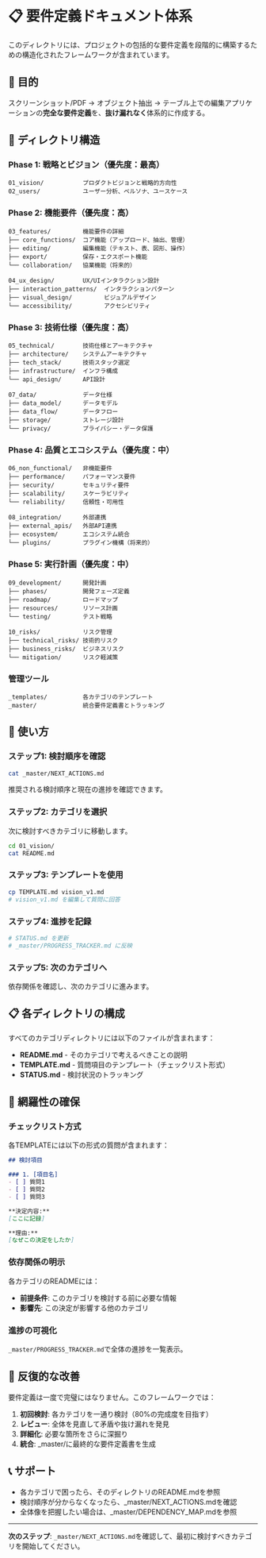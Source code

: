 # 📋 要件定義ドキュメント体系

このディレクトリには、プロジェクトの包括的な要件定義を段階的に構築するための構造化されたフレームワークが含まれています。

## 🎯 目的

スクリーンショット/PDF → オブジェクト抽出 → テーブル上での編集アプリケーションの**完全な要件定義**を、**抜け漏れなく**体系的に作成する。

## 📂 ディレクトリ構造

### Phase 1: 戦略とビジョン（優先度：最高）
```
01_vision/           プロダクトビジョンと戦略的方向性
02_users/            ユーザー分析、ペルソナ、ユースケース
```

### Phase 2: 機能要件（優先度：高）
```
03_features/         機能要件の詳細
├── core_functions/  コア機能（アップロード、抽出、管理）
├── editing/         編集機能（テキスト、表、図形、操作）
├── export/          保存・エクスポート機能
└── collaboration/   協業機能（将来的）

04_ux_design/        UX/UIインタラクション設計
├── interaction_patterns/  インタラクションパターン
├── visual_design/         ビジュアルデザイン
└── accessibility/         アクセシビリティ
```

### Phase 3: 技術仕様（優先度：高）
```
05_technical/        技術仕様とアーキテクチャ
├── architecture/    システムアーキテクチャ
├── tech_stack/      技術スタック選定
├── infrastructure/  インフラ構成
└── api_design/      API設計

07_data/             データ仕様
├── data_model/      データモデル
├── data_flow/       データフロー
├── storage/         ストレージ設計
└── privacy/         プライバシー・データ保護
```

### Phase 4: 品質とエコシステム（優先度：中）
```
06_non_functional/   非機能要件
├── performance/     パフォーマンス要件
├── security/        セキュリティ要件
├── scalability/     スケーラビリティ
└── reliability/     信頼性・可用性

08_integration/      外部連携
├── external_apis/   外部API連携
├── ecosystem/       エコシステム統合
└── plugins/         プラグイン機構（将来的）
```

### Phase 5: 実行計画（優先度：中）
```
09_development/      開発計画
├── phases/          開発フェーズ定義
├── roadmap/         ロードマップ
├── resources/       リソース計画
└── testing/         テスト戦略

10_risks/            リスク管理
├── technical_risks/ 技術的リスク
├── business_risks/  ビジネスリスク
└── mitigation/      リスク軽減策
```

### 管理ツール
```
_templates/          各カテゴリのテンプレート
_master/             統合要件定義書とトラッキング
```

## 🚀 使い方

### ステップ1: 検討順序を確認
```bash
cat _master/NEXT_ACTIONS.md
```
推奨される検討順序と現在の進捗を確認できます。

### ステップ2: カテゴリを選択
次に検討すべきカテゴリに移動します。
```bash
cd 01_vision/
cat README.md
```

### ステップ3: テンプレートを使用
```bash
cp TEMPLATE.md vision_v1.md
# vision_v1.md を編集して質問に回答
```

### ステップ4: 進捗を記録
```bash
# STATUS.md を更新
# _master/PROGRESS_TRACKER.md に反映
```

### ステップ5: 次のカテゴリへ
依存関係を確認し、次のカテゴリに進みます。

## 📋 各ディレクトリの構成

すべてのカテゴリディレクトリには以下のファイルが含まれます：

- **README.md** - そのカテゴリで考えるべきことの説明
- **TEMPLATE.md** - 質問項目のテンプレート（チェックリスト形式）
- **STATUS.md** - 検討状況のトラッキング

## 🎯 網羅性の確保

### チェックリスト方式
各TEMPLATEには以下の形式の質問が含まれます：

```markdown
## 検討項目

### 1. [項目名]
- [ ] 質問1
- [ ] 質問2
- [ ] 質問3

**決定内容:**
[ここに記録]

**理由:**
[なぜこの決定をしたか]
```

### 依存関係の明示
各カテゴリのREADMEには：
- **前提条件**: このカテゴリを検討する前に必要な情報
- **影響先**: この決定が影響する他のカテゴリ

### 進捗の可視化
`_master/PROGRESS_TRACKER.md`で全体の進捗を一覧表示。

## 🔄 反復的な改善

要件定義は一度で完璧にはなりません。このフレームワークでは：

1. **初回検討**: 各カテゴリを一通り検討（80%の完成度を目指す）
2. **レビュー**: 全体を見直して矛盾や抜け漏れを発見
3. **詳細化**: 必要な箇所をさらに深掘り
4. **統合**: _master/に最終的な要件定義書を生成

## 📞 サポート

- 各カテゴリで困ったら、そのディレクトリのREADME.mdを参照
- 検討順序が分からなくなったら、_master/NEXT_ACTIONS.mdを確認
- 全体像を把握したい場合は、_master/DEPENDENCY_MAP.mdを参照

---

**次のステップ**: `_master/NEXT_ACTIONS.md`を確認して、最初に検討すべきカテゴリを開始してください。
